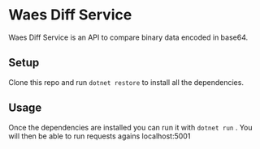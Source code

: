 # Waes Diff Service

Waes Diff Service is an API to compare binary data encoded in base64.

## Setup

Clone this repo and run `dotnet restore` to install all the dependencies.

## Usage

Once the dependencies are installed you can run it with `dotnet run` . You will then be able to run requests agains localhost:5001